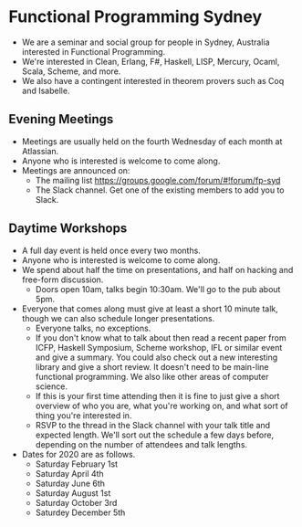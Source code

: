 # Functional Programming Sydney

* We are a seminar and social group for people in Sydney, Australia interested in Functional Programming.
* We're interested in Clean, Erlang, F#, Haskell, LISP, Mercury, Ocaml, Scala, Scheme, and more.
* We also have a contingent interested in theorem provers such as Coq and Isabelle.

## Evening Meetings
* Meetings are usually held on the fourth Wednesday of each month at ​Atlassian.
* Anyone who is interested is welcome to come along.
* Meetings are announced on:
  * The ​mailing list https://groups.google.com/forum/#!forum/fp-syd
  * The Slack channel. Get one of the existing members to add you to Slack.

## Daytime Workshops
* A full day event is held once every two months.
* Anyone who is interested is welcome to come along.
* We spend about half the time on presentations, and half on hacking and free-form discussion.
  * Doors open 10am, talks begin 10:30am. We'll go to the pub about 5pm.
* Everyone that comes along must give at least a short 10 minute talk, though we can also schedule longer presentations.
  * Everyone talks, no exceptions.
  * If you don't know what to talk about then read a recent paper from ICFP, Haskell Symposium, Scheme workshop, IFL or similar event and give a summary. You could also check out a new interesting library and give a short review. It doesn't need to be main-line functional programming. We also like other areas of computer science.
  * If this is your first time attending then it is fine to just give a short overview of who you are, what you're working on, and what sort of thing you're interested in.
  * RSVP to the thread in the Slack channel with your talk title and expected length. We'll sort out the schedule a few days before, depending on the number of attendees and talk lengths.
* Dates for 2020 are as follows.
  * Saturday February 1st
  * Saturday April 4th
  * Saturday June 6th
  * Saturday August 1st
  * Saturday October 3rd
  * Saturdey December 5th

